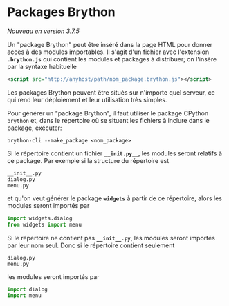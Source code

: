 Packages Brython
================
_Nouveau en version 3.7.5_

Un "package Brython" peut être inséré dans la page HTML pour donner accès à
des modules importables. Il s'agit d'un fichier avec l'extension
__`.brython.js`__ qui contient les modules et packages à distribuer; on
l'insère par la syntaxe habituelle

```xml
<script src="http://anyhost/path/nom_package.brython.js"></script>
```

Les packages Brython peuvent être situés sur n'importe quel serveur, ce qui
rend leur déploiement et leur utilisation très simples.

Pour générer un "package Brython", il faut utiliser le package CPython
`brython` et, dans le répertoire où se situent les fichiers à inclure dans
le package, exécuter:

```console
brython-cli --make_package <nom_package>
```

Si le répertoire contient un fichier __`__init.py__`__, les modules seront
relatifs à ce package. Par exemple si la structure du répertoire est

    __init__.py
    dialog.py
    menu.py

et qu'on veut générer le package __`widgets`__ à partir de ce répertoire,
alors les modules seront importés par

```python
import widgets.dialog
from widgets import menu
```

Si le répertoire ne contient pas __`__init__.py`__, les modules seront
importés par leur nom seul. Donc si le répertoire contient seulement

    dialog.py
    menu.py

les modules seront importés par
```python
import dialog
import menu
```